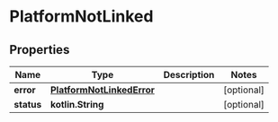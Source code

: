 
# PlatformNotLinked

## Properties
| Name | Type | Description | Notes |
| ------------ | ------------- | ------------- | ------------- |
| **error** | [**PlatformNotLinkedError**](PlatformNotLinkedError.md) |  |  [optional] |
| **status** | **kotlin.String** |  |  [optional] |



